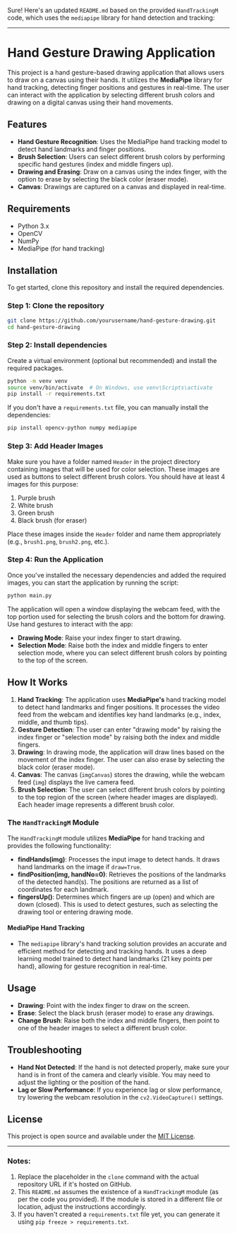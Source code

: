 Sure! Here's an updated `README.md` based on the provided `HandTrackingM` code, which uses the `mediapipe` library for hand detection and tracking:

---

# Hand Gesture Drawing Application

This project is a hand gesture-based drawing application that allows users to draw on a canvas using their hands. It utilizes the **MediaPipe** library for hand tracking, detecting finger positions and gestures in real-time. The user can interact with the application by selecting different brush colors and drawing on a digital canvas using their hand movements.

## Features

- **Hand Gesture Recognition**: Uses the MediaPipe hand tracking model to detect hand landmarks and finger positions.
- **Brush Selection**: Users can select different brush colors by performing specific hand gestures (index and middle fingers up).
- **Drawing and Erasing**: Draw on a canvas using the index finger, with the option to erase by selecting the black color (eraser mode).
- **Canvas**: Drawings are captured on a canvas and displayed in real-time.
  
## Requirements

- Python 3.x
- OpenCV
- NumPy
- MediaPipe (for hand tracking)

## Installation

To get started, clone this repository and install the required dependencies.

### Step 1: Clone the repository

```bash
git clone https://github.com/yourusername/hand-gesture-drawing.git
cd hand-gesture-drawing
```

### Step 2: Install dependencies

Create a virtual environment (optional but recommended) and install the required packages.

```bash
python -m venv venv
source venv/bin/activate  # On Windows, use venv\Scripts\activate
pip install -r requirements.txt
```

If you don't have a `requirements.txt` file, you can manually install the dependencies:

```bash
pip install opencv-python numpy mediapipe
```

### Step 3: Add Header Images

Make sure you have a folder named `Header` in the project directory containing images that will be used for color selection. These images are used as buttons to select different brush colors. You should have at least 4 images for this purpose:

1. Purple brush
2. White brush
3. Green brush
4. Black brush (for eraser)

Place these images inside the `Header` folder and name them appropriately (e.g., `brush1.png`, `brush2.png`, etc.).

### Step 4: Run the Application

Once you've installed the necessary dependencies and added the required images, you can start the application by running the script:

```bash
python main.py
```

The application will open a window displaying the webcam feed, with the top portion used for selecting the brush colors and the bottom for drawing. Use hand gestures to interact with the app:

- **Drawing Mode**: Raise your index finger to start drawing.
- **Selection Mode**: Raise both the index and middle fingers to enter selection mode, where you can select different brush colors by pointing to the top of the screen.

## How It Works

1. **Hand Tracking**: The application uses **MediaPipe's** hand tracking model to detect hand landmarks and finger positions. It processes the video feed from the webcam and identifies key hand landmarks (e.g., index, middle, and thumb tips).
2. **Gesture Detection**: The user can enter "drawing mode" by raising the index finger or "selection mode" by raising both the index and middle fingers.
3. **Drawing**: In drawing mode, the application will draw lines based on the movement of the index finger. The user can also erase by selecting the black color (eraser mode).
4. **Canvas**: The canvas (`imgCanvas`) stores the drawing, while the webcam feed (`img`) displays the live camera feed.
5. **Brush Selection**: The user can select different brush colors by pointing to the top region of the screen (where header images are displayed). Each header image represents a different brush color.

### The `HandTrackingM` Module

The `HandTrackingM` module utilizes **MediaPipe** for hand tracking and provides the following functionality:

- **findHands(img)**: Processes the input image to detect hands. It draws hand landmarks on the image if `draw=True`.
- **findPosition(img, handNo=0)**: Retrieves the positions of the landmarks of the detected hand(s). The positions are returned as a list of coordinates for each landmark.
- **fingersUp()**: Determines which fingers are up (open) and which are down (closed). This is used to detect gestures, such as selecting the drawing tool or entering drawing mode.

#### MediaPipe Hand Tracking

- The `mediapipe` library's hand tracking solution provides an accurate and efficient method for detecting and tracking hands. It uses a deep learning model trained to detect hand landmarks (21 key points per hand), allowing for gesture recognition in real-time.
  
## Usage

- **Drawing**: Point with the index finger to draw on the screen.
- **Erase**: Select the black brush (eraser mode) to erase any drawings.
- **Change Brush**: Raise both the index and middle fingers, then point to one of the header images to select a different brush color.

## Troubleshooting

- **Hand Not Detected**: If the hand is not detected properly, make sure your hand is in front of the camera and clearly visible. You may need to adjust the lighting or the position of the hand.
- **Lag or Slow Performance**: If you experience lag or slow performance, try lowering the webcam resolution in the `cv2.VideoCapture()` settings.

## License

This project is open source and available under the [MIT License](LICENSE).

---

### Notes:

1. Replace the placeholder in the `clone` command with the actual repository URL if it's hosted on GitHub.
2. This `README.md` assumes the existence of a `HandTrackingM` module (as per the code you provided). If the module is stored in a different file or location, adjust the instructions accordingly.
3. If you haven't created a `requirements.txt` file yet, you can generate it using `pip freeze > requirements.txt`.
